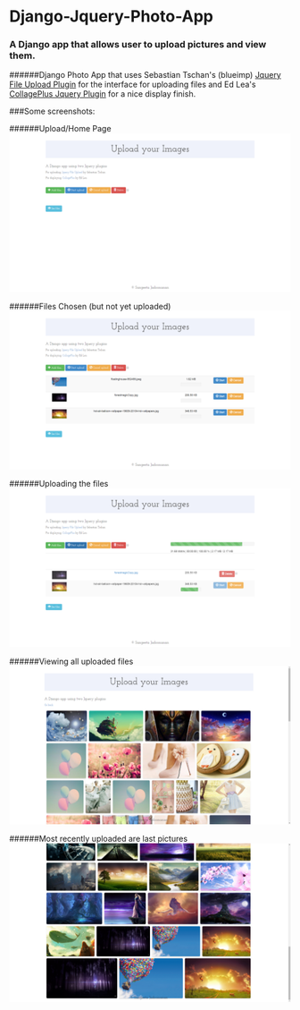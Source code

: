 Django-Jquery-Photo-App
=======================

### A Django app that allows user to upload pictures and view them. 


######Django Photo App that uses Sebastian Tschan's (blueimp) [Jquery File Upload Plugin](https://blueimp.github.io/jQuery-File-Upload/) for the interface for uploading files and Ed Lea's [CollagePlus Jquery Plugin](http://ed-lea.github.io/jquery-collagePlus/) for a nice display finish.


###Some screenshots:

######Upload/Home Page
![The Upload/Home Page](screenshots/PhotoApp1_uploadPage.png)

######Files Chosen (but not yet uploaded)
![chosen](screenshots/PhotoApp2_FilesChosen.png)

######Uploading the files
![uploading](screenshots/PhotoApp3_StartUpload.png)

######Viewing all uploaded files
![view](screenshots/PhotoApp4_ViewPictures.png)

######Most recently uploaded are last pictures
![view](screenshots/PhotoApp5_ViewPictures2.png)


